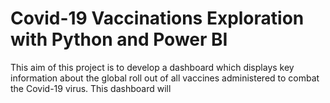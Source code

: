 # Covid-19 Vaccinations Exploration with Python and Power BI 
This aim of this project is to develop a dashboard which displays key information about the global roll out of all vaccines administered to combat the Covid-19 virus. This dashboard will 
